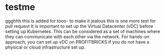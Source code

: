 # testme
ggghhh
this is added for tooo- to make it jealous
this is one more test for pull request
It is important to set up the Virtual Datacenter (vDC) before setting up Kubernetes. This can be considered as a set of machines where they can communicate with each other via the network. For hands-on approach, you can set up vDC on PROFITBRICKS if you do not have a physical or cloud infrastructure set up.
